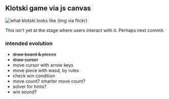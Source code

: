 ## Klotski game via js canvas

![what klotski looks like](https://www.flickr.com/photos/18099895@N06/13278186275/in/photostream/)
(img via flickr)

This isn't yet at the stage where users interact with it. Perhaps next commit.

### intended evolution

* ~~draw board & pieces~~
* ~~draw cursor~~
* move cursor with arrow keys
* move piece with wasd, by rules
* check win condition
* move count? smarter move count?
* solver for hints?
* win sound?
